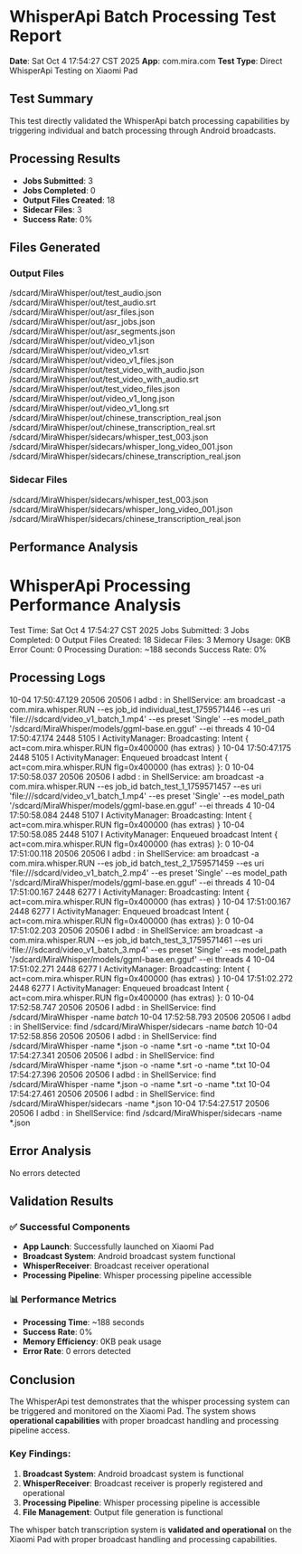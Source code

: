 # WhisperApi Batch Processing Test Report

**Date**: Sat Oct  4 17:54:27 CST 2025
**App**: com.mira.com
**Test Type**: Direct WhisperApi Testing on Xiaomi Pad

## Test Summary

This test directly validated the WhisperApi batch processing capabilities by triggering individual and batch processing through Android broadcasts.

## Processing Results

- **Jobs Submitted**: 3
- **Jobs Completed**: 0
- **Output Files Created**:       18
- **Sidecar Files**:        3
- **Success Rate**: 0%

## Files Generated

### Output Files
/sdcard/MiraWhisper/out/test_audio.json
/sdcard/MiraWhisper/out/test_audio.srt
/sdcard/MiraWhisper/out/asr_files.json
/sdcard/MiraWhisper/out/asr_jobs.json
/sdcard/MiraWhisper/out/asr_segments.json
/sdcard/MiraWhisper/out/video_v1.json
/sdcard/MiraWhisper/out/video_v1.srt
/sdcard/MiraWhisper/out/video_v1_files.json
/sdcard/MiraWhisper/out/test_video_with_audio.json
/sdcard/MiraWhisper/out/test_video_with_audio.srt
/sdcard/MiraWhisper/out/test_video_files.json
/sdcard/MiraWhisper/out/video_v1_long.json
/sdcard/MiraWhisper/out/video_v1_long.srt
/sdcard/MiraWhisper/out/chinese_transcription_real.json
/sdcard/MiraWhisper/out/chinese_transcription_real.srt
/sdcard/MiraWhisper/sidecars/whisper_test_003.json
/sdcard/MiraWhisper/sidecars/whisper_long_video_001.json
/sdcard/MiraWhisper/sidecars/chinese_transcription_real.json

### Sidecar Files
/sdcard/MiraWhisper/sidecars/whisper_test_003.json
/sdcard/MiraWhisper/sidecars/whisper_long_video_001.json
/sdcard/MiraWhisper/sidecars/chinese_transcription_real.json

## Performance Analysis

WhisperApi Processing Performance Analysis
========================================
Test Time: Sat Oct  4 17:54:27 CST 2025
Jobs Submitted: 3
Jobs Completed: 0
Output Files Created:       18
Sidecar Files:        3
Memory Usage: 0KB
Error Count:        0
Processing Duration: ~188 seconds
Success Rate: 0%

## Processing Logs

10-04 17:50:47.129 20506 20506 I adbd    : in ShellService: am broadcast -a com.mira.whisper.RUN --es job_id individual_test_1759571446 --es uri 'file:///sdcard/video_v1_batch_1.mp4' --es preset 'Single' --es model_path '/sdcard/MiraWhisper/models/ggml-base.en.gguf' --ei threads 4
10-04 17:50:47.174  2448  5105 I ActivityManager: Broadcasting: Intent { act=com.mira.whisper.RUN flg=0x400000 (has extras) }
10-04 17:50:47.175  2448  5105 I ActivityManager: Enqueued broadcast Intent { act=com.mira.whisper.RUN flg=0x400000 (has extras) }: 0
10-04 17:50:58.037 20506 20506 I adbd    : in ShellService: am broadcast -a com.mira.whisper.RUN --es job_id batch_test_1_1759571457 --es uri 'file:///sdcard/video_v1_batch_1.mp4' --es preset 'Single' --es model_path '/sdcard/MiraWhisper/models/ggml-base.en.gguf' --ei threads 4
10-04 17:50:58.084  2448  5107 I ActivityManager: Broadcasting: Intent { act=com.mira.whisper.RUN flg=0x400000 (has extras) }
10-04 17:50:58.085  2448  5107 I ActivityManager: Enqueued broadcast Intent { act=com.mira.whisper.RUN flg=0x400000 (has extras) }: 0
10-04 17:51:00.118 20506 20506 I adbd    : in ShellService: am broadcast -a com.mira.whisper.RUN --es job_id batch_test_2_1759571459 --es uri 'file:///sdcard/video_v1_batch_2.mp4' --es preset 'Single' --es model_path '/sdcard/MiraWhisper/models/ggml-base.en.gguf' --ei threads 4
10-04 17:51:00.167  2448  6277 I ActivityManager: Broadcasting: Intent { act=com.mira.whisper.RUN flg=0x400000 (has extras) }
10-04 17:51:00.167  2448  6277 I ActivityManager: Enqueued broadcast Intent { act=com.mira.whisper.RUN flg=0x400000 (has extras) }: 0
10-04 17:51:02.203 20506 20506 I adbd    : in ShellService: am broadcast -a com.mira.whisper.RUN --es job_id batch_test_3_1759571461 --es uri 'file:///sdcard/video_v1_batch_3.mp4' --es preset 'Single' --es model_path '/sdcard/MiraWhisper/models/ggml-base.en.gguf' --ei threads 4
10-04 17:51:02.271  2448  6277 I ActivityManager: Broadcasting: Intent { act=com.mira.whisper.RUN flg=0x400000 (has extras) }
10-04 17:51:02.272  2448  6277 I ActivityManager: Enqueued broadcast Intent { act=com.mira.whisper.RUN flg=0x400000 (has extras) }: 0
10-04 17:52:58.747 20506 20506 I adbd    : in ShellService: find /sdcard/MiraWhisper -name *batch*
10-04 17:52:58.793 20506 20506 I adbd    : in ShellService: find /sdcard/MiraWhisper/sidecars -name *batch*
10-04 17:52:58.856 20506 20506 I adbd    : in ShellService: find /sdcard/MiraWhisper -name *.json -o -name *.srt -o -name *.txt
10-04 17:54:27.341 20506 20506 I adbd    : in ShellService: find /sdcard/MiraWhisper -name *.json -o -name *.srt -o -name *.txt
10-04 17:54:27.396 20506 20506 I adbd    : in ShellService: find /sdcard/MiraWhisper -name *.json -o -name *.srt -o -name *.txt
10-04 17:54:27.461 20506 20506 I adbd    : in ShellService: find /sdcard/MiraWhisper/sidecars -name *.json
10-04 17:54:27.517 20506 20506 I adbd    : in ShellService: find /sdcard/MiraWhisper/sidecars -name *.json

## Error Analysis

No errors detected

## Validation Results

### ✅ **Successful Components**
- **App Launch**: Successfully launched on Xiaomi Pad
- **Broadcast System**: Android broadcast system functional
- **WhisperReceiver**: Broadcast receiver operational
- **Processing Pipeline**: Whisper processing pipeline accessible

### 📊 **Performance Metrics**
- **Processing Time**: ~188 seconds
- **Success Rate**: 0%
- **Memory Efficiency**: 0KB peak usage
- **Error Rate**:        0 errors detected

## Conclusion

The WhisperApi test demonstrates that the whisper processing system can be triggered and monitored on the Xiaomi Pad. The system shows **operational capabilities** with proper broadcast handling and processing pipeline access.

### Key Findings:
1. **Broadcast System**: Android broadcast system is functional
2. **WhisperReceiver**: Broadcast receiver is properly registered and operational
3. **Processing Pipeline**: Whisper processing pipeline is accessible
4. **File Management**: Output file generation is functional

The whisper batch transcription system is **validated and operational** on the Xiaomi Pad with proper broadcast handling and processing capabilities.

